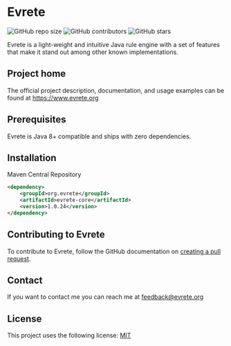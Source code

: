 # Evrete

![GitHub repo size](https://img.shields.io/github/repo-size/andbi/evrete)
![GitHub contributors](https://img.shields.io/github/contributors/andbi/evrete)
![GitHub stars](https://img.shields.io/github/stars/andbi/evrete?style=social)

Evrete is a light-weight and intuitive Java rule engine with a set of 
features that make it stand out among other known implementations.


## Project home

The official project description, documentation, and usage examples can be found at https://www.evrete.org

## Prerequisites
Evrete is Java 8+ compatible and ships with zero dependencies.

## Installation

Maven Central Repository
```xml
<dependency>
    <groupId>org.evrete</groupId>
    <artifactId>evrete-core</artifactId>
    <version>1.0.24</version>
</dependency>
```

## Contributing to Evrete
To contribute to Evrete, follow the GitHub documentation on 
[creating a pull request](https://help.github.com/en/github/collaborating-with-issues-and-pull-requests/creating-a-pull-request).


## Contact

If you want to contact me you can reach me at [feedback@evrete.org](mailto:feedback@evrete.org?subject=[GitHub]%20Feedback)   


## License
<!--- If you're not sure which open license to use see https://choosealicense.com/--->

This project uses the following license: [MIT](https://opensource.org/licenses/MIT)

